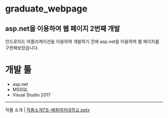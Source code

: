 # graduate_webpage

## asp.net을 이용하여 웹 페이지 2번째 개발

안드로이드 어플리케이션을 이용하여 개발하기 전에 asp.net을 이용하여 웹 페이지를 구현해보았습니다.

# 개발 툴
  * asp.net
  * MSSQL
  * Visual Studio 2017

--------------------------------
작품 소개 |
[작품소개7조-배화여자대학교.pptx](https://github.com/Veryberr/graduate_webpage/files/9840056/7.-.pptx)




 
